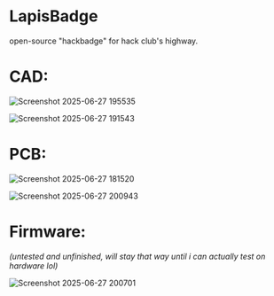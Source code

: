# LapisBadge
open-source "hackbadge" for hack club's highway.

# CAD:

![Screenshot 2025-06-27 195535](https://github.com/user-attachments/assets/28034892-b206-4e98-8b9f-d44161cbb8c6)


![Screenshot 2025-06-27 191543](https://github.com/user-attachments/assets/d7cb3bf5-8092-4143-b5cf-f50379974151)


# PCB:

![Screenshot 2025-06-27 181520](https://github.com/user-attachments/assets/14e530c3-dddd-436a-a6ac-9331bb76eb23)


![Screenshot 2025-06-27 200943](https://github.com/user-attachments/assets/1ebcb0e0-99df-48e6-98ae-497ce927b81f)


# Firmware:

*(untested and unfinished, will stay that way until i can actually test on hardware lol)*

![Screenshot 2025-06-27 200701](https://github.com/user-attachments/assets/3e8a4e23-c8c6-4eb7-a5ca-32d1e939c5f6)
